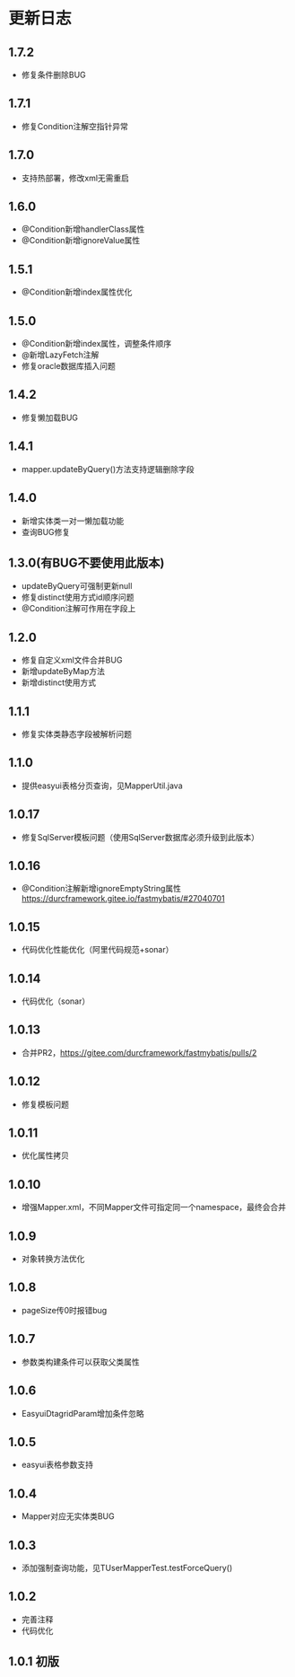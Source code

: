 # 更新日志

## 1.7.2

- 修复条件删除BUG

## 1.7.1

- 修复Condition注解空指针异常

## 1.7.0

- 支持热部署，修改xml无需重启

## 1.6.0

- @Condition新增handlerClass属性
- @Condition新增ignoreValue属性

## 1.5.1

- @Condition新增index属性优化

## 1.5.0 

- @Condition新增index属性，调整条件顺序
- @新增LazyFetch注解
- 修复oracle数据库插入问题

## 1.4.2

- 修复懒加载BUG

## 1.4.1

- mapper.updateByQuery()方法支持逻辑删除字段

## 1.4.0

- 新增实体类一对一懒加载功能
- 查询BUG修复

## 1.3.0(有BUG不要使用此版本)

- updateByQuery可强制更新null
- 修复distinct使用方式id顺序问题
- @Condition注解可作用在字段上

## 1.2.0

- 修复自定义xml文件合并BUG
- 新增updateByMap方法
- 新增distinct使用方式

## 1.1.1

- 修复实体类静态字段被解析问题

## 1.1.0

- 提供easyui表格分页查询，见MapperUtil.java

## 1.0.17

- 修复SqlServer模板问题（使用SqlServer数据库必须升级到此版本）


## 1.0.16

- @Condition注解新增ignoreEmptyString属性 https://durcframework.gitee.io/fastmybatis/#27040701

## 1.0.15

- 代码优化性能优化（阿里代码规范+sonar）

## 1.0.14

- 代码优化（sonar）

## 1.0.13

- 合并PR2，https://gitee.com/durcframework/fastmybatis/pulls/2

## 1.0.12

- 修复模板问题


## 1.0.11

- 优化属性拷贝

## 1.0.10

- 增强Mapper.xml，不同Mapper文件可指定同一个namespace，最终会合并

## 1.0.9

- 对象转换方法优化

## 1.0.8

- pageSize传0时报错bug

## 1.0.7

- 参数类构建条件可以获取父类属性

## 1.0.6

- EasyuiDtagridParam增加条件忽略

## 1.0.5

- easyui表格参数支持

## 1.0.4

- Mapper对应无实体类BUG

## 1.0.3

- 添加强制查询功能，见TUserMapperTest.testForceQuery()

## 1.0.2

- 完善注释
- 代码优化

## 1.0.1 初版